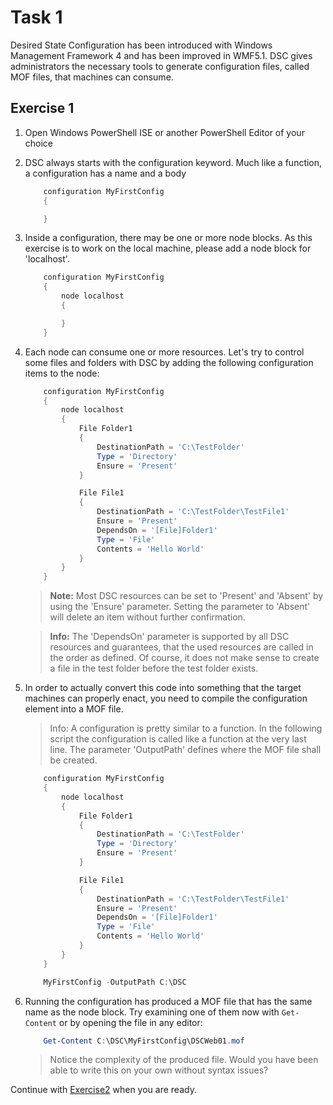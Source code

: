 # Task 1

Desired State Configuration has been introduced with Windows Management Framework 4 and has been improved in WMF5.1. DSC gives administrators the necessary tools to generate configuration files, called MOF files, that machines can consume.

## Exercise 1

1. Open Windows PowerShell ISE or another PowerShell Editor of your choice
2. DSC always starts with the configuration keyword. Much like a function, a configuration has a name and a body

    ```powershell
        configuration MyFirstConfig
        {

        }
    ```

3. Inside a configuration, there may be one or more node blocks. As this exercise is to work on the local machine, please add a node block for 'localhost'.

    ```powershell
        configuration MyFirstConfig
        {
            node localhost
            {

            }
        }
    ```

4. Each node can consume one or more resources. Let's try to control some files and folders with DSC by adding the following configuration items to the node:

    ```powershell
        configuration MyFirstConfig
        {
            node localhost
            {
                File Folder1
                {
                    DestinationPath = 'C:\TestFolder'
                    Type = 'Directory'
                    Ensure = 'Present'
                }

                File File1
                {
                    DestinationPath = 'C:\TestFolder\TestFile1'
                    Ensure = 'Present'
                    DependsOn = '[File]Folder1'
                    Type = 'File'
                    Contents = 'Hello World'
                }
            }
        }
    ```

    >**Note:** Most DSC resources can be set to 'Present' and 'Absent' by using the 'Ensure' parameter. Setting the parameter to 'Absent' will delete an item without further confirmation.

    >**Info:** The 'DependsOn' parameter is supported by all DSC resources and guarantees, that the used resources are called in the order as defined. Of course, it does not make sense to create a file in the test folder before the test folder exists.

5. In order to actually convert this code into something that the target machines can properly enact, you need to compile the configuration element into a MOF file.

    >Info: A configuration is pretty similar to a function. In the following script the configuration is called like a function at the very last line. The parameter 'OutputPath' defines where the MOF file shall be created.

    ```powershell
        configuration MyFirstConfig
        {
            node localhost
            {
                File Folder1
                {
                    DestinationPath = 'C:\TestFolder'
                    Type = 'Directory'
                    Ensure = 'Present'
                }

                File File1
                {
                    DestinationPath = 'C:\TestFolder\TestFile1'
                    Ensure = 'Present'
                    DependsOn = '[File]Folder1'
                    Type = 'File'
                    Contents = 'Hello World'
                }
            }
        }

        MyFirstConfig -OutputPath C:\DSC
    ```

6. Running the configuration has produced a MOF file that has the same name as the node block. Try examining one of them now with ```Get-Content``` or by opening the file in any editor:

    ```powershell
        Get-Content C:\DSC\MyFirstConfig\DSCWeb01.mof
    ```

    > Notice the complexity of the produced file. Would you have been able to write this on your own without syntax issues?

Continue with [Exercise2](Exercise2.md) when you are ready.
